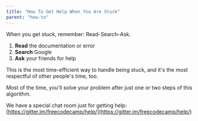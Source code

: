 ```yaml
---
title: "How To Get Help When You Are Stuck"
parent: "how-to"
---
```


When you get stuck, remember: Read-Search-Ask.

1.  **Read** the documentation or error
2.  **Search** Google
3.  **Ask** your friends for help

This is the most time-efficient way to handle being stuck, and it's the most respectful of other people's time, too.

Most of the time, you'll solve your problem after just one or two steps of this algorithm.

We have a special chat room just for getting help: [https://gitter.im/freecodecamp/help/](https://gitter.im/freecodecamp/help/)
